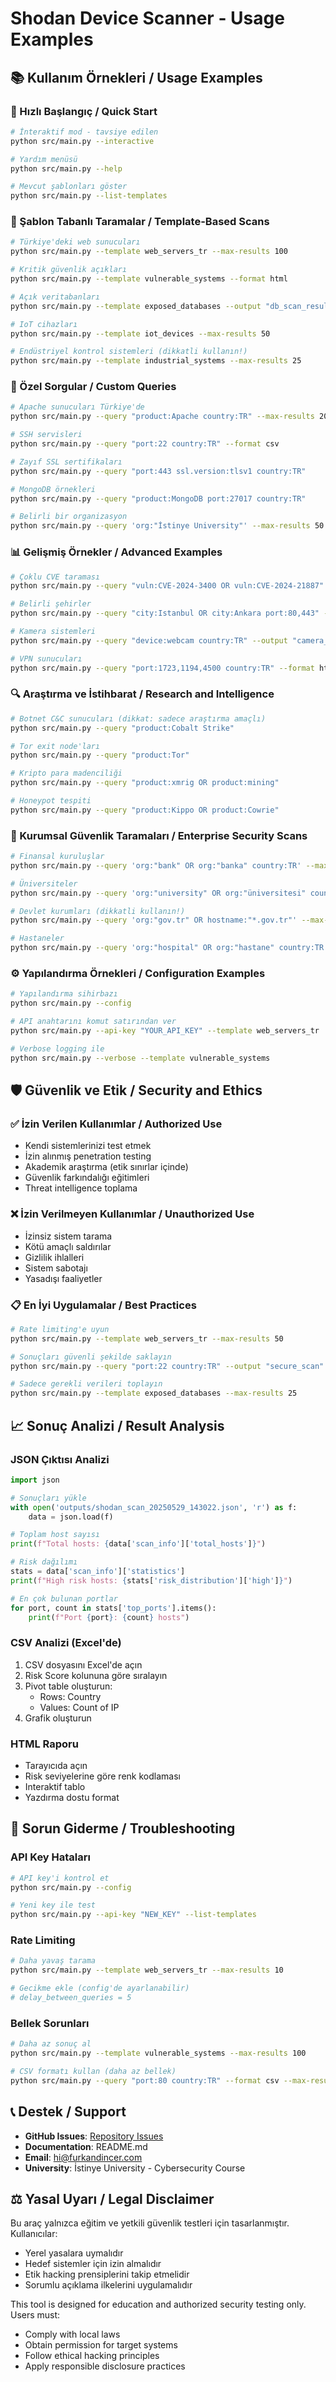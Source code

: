 # Shodan Device Scanner - Usage Examples

## 📚 Kullanım Örnekleri / Usage Examples

### 🚀 Hızlı Başlangıç / Quick Start

```bash
# İnteraktif mod - tavsiye edilen
python src/main.py --interactive

# Yardım menüsü
python src/main.py --help

# Mevcut şablonları göster
python src/main.py --list-templates
```

### 🎯 Şablon Tabanlı Taramalar / Template-Based Scans

```bash
# Türkiye'deki web sunucuları
python src/main.py --template web_servers_tr --max-results 100

# Kritik güvenlik açıkları
python src/main.py --template vulnerable_systems --format html

# Açık veritabanları
python src/main.py --template exposed_databases --output "db_scan_results"

# IoT cihazları
python src/main.py --template iot_devices --max-results 50

# Endüstriyel kontrol sistemleri (dikkatli kullanın!)
python src/main.py --template industrial_systems --max-results 25
```

### 🔧 Özel Sorgular / Custom Queries

```bash
# Apache sunucuları Türkiye'de
python src/main.py --query "product:Apache country:TR" --max-results 200

# SSH servisleri
python src/main.py --query "port:22 country:TR" --format csv

# Zayıf SSL sertifikaları
python src/main.py --query "port:443 ssl.version:tlsv1 country:TR"

# MongoDB örnekleri
python src/main.py --query "product:MongoDB port:27017 country:TR"

# Belirli bir organizasyon
python src/main.py --query 'org:"İstinye University"' --max-results 50
```

### 📊 Gelişmiş Örnekler / Advanced Examples

```bash
# Çoklu CVE taraması
python src/main.py --query "vuln:CVE-2024-3400 OR vuln:CVE-2024-21887" --format json

# Belirli şehirler
python src/main.py --query "city:Istanbul OR city:Ankara port:80,443" --max-results 500

# Kamera sistemleri
python src/main.py --query "device:webcam country:TR" --output "camera_scan"

# VPN sunucuları
python src/main.py --query "port:1723,1194,4500 country:TR" --format html
```

### 🔍 Araştırma ve İstihbarat / Research and Intelligence

```bash
# Botnet C&C sunucuları (dikkat: sadece araştırma amaçlı)
python src/main.py --query "product:Cobalt Strike"

# Tor exit node'ları
python src/main.py --query "product:Tor"

# Kripto para madenciliği
python src/main.py --query "product:xmrig OR product:mining"

# Honeypot tespiti
python src/main.py --query "product:Kippo OR product:Cowrie"
```

### 🏢 Kurumsal Güvenlik Taramaları / Enterprise Security Scans

```bash
# Finansal kuruluşlar
python src/main.py --query 'org:"bank" OR org:"banka" country:TR' --max-results 100

# Üniversiteler
python src/main.py --query 'org:"university" OR org:"üniversitesi" country:TR'

# Devlet kurumları (dikkatli kullanın!)
python src/main.py --query 'org:"gov.tr" OR hostname:"*.gov.tr"' --max-results 50

# Hastaneler
python src/main.py --query 'org:"hospital" OR org:"hastane" country:TR'
```

### ⚙️ Yapılandırma Örnekleri / Configuration Examples

```bash
# Yapılandırma sihirbazı
python src/main.py --config

# API anahtarını komut satırından ver
python src/main.py --api-key "YOUR_API_KEY" --template web_servers_tr

# Verbose logging ile
python src/main.py --verbose --template vulnerable_systems
```

## 🛡️ Güvenlik ve Etik / Security and Ethics

### ✅ İzin Verilen Kullanımlar / Authorized Use
- Kendi sistemlerinizi test etmek
- İzin alınmış penetration testing
- Akademik araştırma (etik sınırlar içinde)
- Güvenlik farkındalığı eğitimleri
- Threat intelligence toplama

### ❌ İzin Verilmeyen Kullanımlar / Unauthorized Use
- İzinsiz sistem tarama
- Kötü amaçlı saldırılar
- Gizlilik ihlalleri
- Sistem sabotajı
- Yasadışı faaliyetler

### 📋 En İyi Uygulamalar / Best Practices

```bash
# Rate limiting'e uyun
python src/main.py --template web_servers_tr --max-results 50

# Sonuçları güvenli şekilde saklayın
python src/main.py --query "port:22 country:TR" --output "secure_scan" --format json

# Sadece gerekli verileri toplayın
python src/main.py --template exposed_databases --max-results 25
```

## 📈 Sonuç Analizi / Result Analysis

### JSON Çıktısı Analizi
```python
import json

# Sonuçları yükle
with open('outputs/shodan_scan_20250529_143022.json', 'r') as f:
    data = json.load(f)

# Toplam host sayısı
print(f"Total hosts: {data['scan_info']['total_hosts']}")

# Risk dağılımı
stats = data['scan_info']['statistics']
print(f"High risk hosts: {stats['risk_distribution']['high']}")

# En çok bulunan portlar
for port, count in stats['top_ports'].items():
    print(f"Port {port}: {count} hosts")
```

### CSV Analizi (Excel'de)
1. CSV dosyasını Excel'de açın
2. Risk Score kolununa göre sıralayın
3. Pivot table oluşturun:
   - Rows: Country
   - Values: Count of IP
4. Grafik oluşturun

### HTML Raporu
- Tarayıcıda açın
- Risk seviyelerine göre renk kodlaması
- Interaktif tablo
- Yazdırma dostu format

## 🔧 Sorun Giderme / Troubleshooting

### API Key Hataları
```bash
# API key'i kontrol et
python src/main.py --config

# Yeni key ile test
python src/main.py --api-key "NEW_KEY" --list-templates
```

### Rate Limiting
```bash
# Daha yavaş tarama
python src/main.py --template web_servers_tr --max-results 10

# Gecikme ekle (config'de ayarlanabilir)
# delay_between_queries = 5
```

### Bellek Sorunları
```bash
# Daha az sonuç al
python src/main.py --template vulnerable_systems --max-results 100

# CSV formatı kullan (daha az bellek)
python src/main.py --query "port:80 country:TR" --format csv --max-results 50
```

## 📞 Destek / Support

- **GitHub Issues**: [Repository Issues](https://github.com/frkndncr/shodan-device-scanner/issues)
- **Documentation**: README.md
- **Email**: hi@furkandincer.com
- **University**: İstinye University - Cybersecurity Course

## ⚖️ Yasal Uyarı / Legal Disclaimer

Bu araç yalnızca eğitim ve yetkili güvenlik testleri için tasarlanmıştır. Kullanıcılar:
- Yerel yasalara uymalıdır
- Hedef sistemler için izin almalıdır  
- Etik hacking prensiplerini takip etmelidir
- Sorumlu açıklama ilkelerini uygulamalıdır

This tool is designed for education and authorized security testing only. Users must:
- Comply with local laws
- Obtain permission for target systems
- Follow ethical hacking principles
- Apply responsible disclosure practices